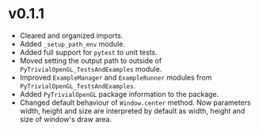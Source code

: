 # v0.1.1
* Cleared and organized imports.
* Added `_setup_path_env` module.
* Added full support for `pytest` to unit tests.
* Moved setting the output path to outside of `PyTrivialOpenGL_TestsAndExamples` module.
* Improved `ExampleManager` and `ExampleRunner` modules from `PyTrivialOpenGL_TestsAndExamples`.
* Added `PyTrivialOpenGL` package information to the package.
* Changed default behaviour of `Window.center` method. Now parameters width, height and size are interpreted by default as width, height and size of window's draw area.

